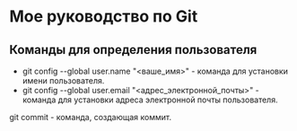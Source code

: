 # Мое руководство по Git

## Команды для определения пользователя

* git config --global user.name "<ваше_имя>" - команда для установки имени пользователя.
* git config --global user.email "<адрес_электронной_почты>" - команда для установки адреса электронной почты пользователя.

git commit - команда, создающая коммит.